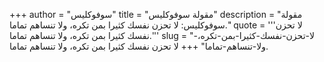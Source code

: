 +++
author = "سوفوكليس"
title = "مقولة سوفوكليس"
description = "مقولة سوفوكليس: لا تحزن نفسك كثيرا بمن تكره، ولا تنساهم تماما."
quote = '''لا تحزن نفسك كثيرا بمن تكره، ولا تنساهم تماما.'''
slug = "لا-تحزن-نفسك-كثيرا-بمن-تكره،-ولا-تنساهم-تماما"
+++
لا تحزن نفسك كثيرا بمن تكره، ولا تنساهم تماما.
